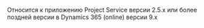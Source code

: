 Относится к приложению Project Service версии 2.5.x или более поздней версии в Dynamics 365 (online) версии 9.x
